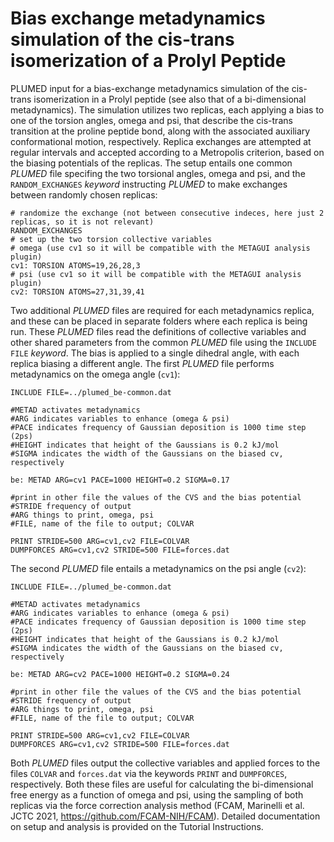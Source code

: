 # Bias exchange metadynamics simulation of the cis-trans isomerization of a Prolyl Peptide

PLUMED input for a bias-exchange metadynamics simulation of the cis-trans isomerization in a Prolyl peptide (see also that of a bi-dimensional metadynamics). The simulation utilizes two replicas, each applying a bias to one of the torsion angles, omega and psi, that describe the cis-trans transition at the proline peptide bond, along with the associated auxiliary conformational motion, respectively. Replica exchanges are attempted at regular intervals and accepted according to a Metropolis criterion, based on the biasing potentials of the replicas.
The setup entails one common *PLUMED* file specifing the two torsional angles, omega and psi, and the ```RANDOM_EXCHANGES``` *keyword* instructing *PLUMED* to make exchanges between randomly chosen replicas:  

```plumed
# randomize the exchange (not between consecutive indeces, here just 2 replicas, so it is not relevant)
RANDOM_EXCHANGES
# set up the two torsion collective variables 
# omega (use cv1 so it will be compatible with the METAGUI analysis plugin)
cv1: TORSION ATOMS=19,26,28,3
# psi (use cv1 so it will be compatible with the METAGUI analysis plugin)
cv2: TORSION ATOMS=27,31,39,41
```
Two additional *PLUMED* files are required for each metadynamics replica, and these can be placed in separate folders where each replica is being run. These *PLUMED* files read the definitions of collective variables and other shared parameters from the common *PLUMED* file using the ```INCLUDE FILE``` *keyword*. The bias is applied to a single dihedral angle, with each replica biasing a different angle. The first *PLUMED* file performs metadynamics on the omega angle (```cv1```):

```plumed
INCLUDE FILE=../plumed_be-common.dat

#METAD activates metadynamics
#ARG indicates variables to enhance (omega & psi)
#PACE indicates frequency of Gaussian deposition is 1000 time step (2ps)
#HEIGHT indicates that height of the Gaussians is 0.2 kJ/mol
#SIGMA indicates the width of the Gaussians on the biased cv, respectively

be: METAD ARG=cv1 PACE=1000 HEIGHT=0.2 SIGMA=0.17

#print in other file the values of the CVS and the bias potential
#STRIDE frequency of output
#ARG things to print, omega, psi
#FILE, name of the file to output; COLVAR

PRINT STRIDE=500 ARG=cv1,cv2 FILE=COLVAR
DUMPFORCES ARG=cv1,cv2 STRIDE=500 FILE=forces.dat
```
The second *PLUMED* file entails a metadynamics on the psi angle (```cv2```):

```plumed
INCLUDE FILE=../plumed_be-common.dat

#METAD activates metadynamics
#ARG indicates variables to enhance (omega & psi)
#PACE indicates frequency of Gaussian deposition is 1000 time step (2ps)
#HEIGHT indicates that height of the Gaussians is 0.2 kJ/mol
#SIGMA indicates the width of the Gaussians on the biased cv, respectively

be: METAD ARG=cv2 PACE=1000 HEIGHT=0.2 SIGMA=0.24

#print in other file the values of the CVS and the bias potential
#STRIDE frequency of output
#ARG things to print, omega, psi
#FILE, name of the file to output; COLVAR

PRINT STRIDE=500 ARG=cv1,cv2 FILE=COLVAR
DUMPFORCES ARG=cv1,cv2 STRIDE=500 FILE=forces.dat
```
Both *PLUMED* files output the collective variables and applied forces to the files ```COLVAR``` and ```forces.dat``` via the keywords ```PRINT``` and ```DUMPFORCES```, respectively. Both these files are useful for calculating the bi-dimensional free energy as a function of omega and psi, using the sampling of both replicas via the force correction analysis method (FCAM, Marinelli et al. JCTC 2021, https://github.com/FCAM-NIH/FCAM). Detailed documentation on setup and analysis is provided on the Tutorial Instructions. 

